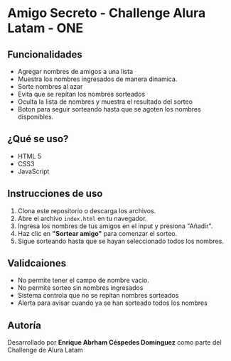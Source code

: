 # Amigo Secreto - Challenge Alura Latam - ONE

## Funcionalidades
- Agregar nombres de amigos a una lista
- Muestra los nombres ingresados de manera dinamica.
- Sorte nombres al azar
- Evita que se repitan los nombres sorteados
- Oculta la lista de nombres y muestra el resultado del sorteo
- Boton para seguir sorteando hasta que se agoten los nombres disponibles.

## ¿Qué se uso?
- HTML 5
- CSS3
- JavaScript

## Instrucciones de uso

1. Clona este repositorio o descarga los archivos.
2. Abre el archivo `index.html` en tu navegador.
3. Ingresa los nombres de tus amigos en el input y presiona "Añadir".
4. Haz clic en **"Sortear amigo"** para comenzar el sorteo.
5. Sigue sorteando hasta que se hayan seleccionado todos los nombres.

## Validcaiones

- No permite tener el campo de nombre vacio.
- No permite sorteo sin nombres ingresados
- Sistema controla que no se repitan nombres sorteados
- Alerta para avisar cuando ya se han sorteado todos los nombres

## Autoría

Desarrollado por **Enrique Abrham Céspedes Domínguez** como parte del Challenge de Alura Latam
